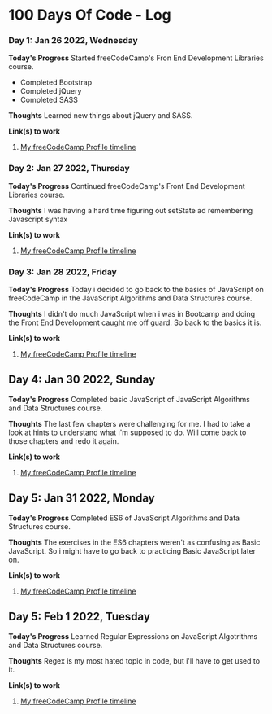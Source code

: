 # 100 Days Of Code - Log

### Day 1: Jan 26 2022, Wednesday

**Today's Progress**
Started freeCodeCamp's Fron End Development Libraries course.

- Completed Bootstrap
- Completed jQuery
- Completed SASS

**Thoughts** Learned new things about jQuery and SASS.

**Link(s) to work**

1. [My freeCodeCamp Profile timeline](https://www.freecodecamp.org/msjdtd)

### Day 2: Jan 27 2022, Thursday

**Today's Progress**
Continued freeCodeCamp's Front End Development Libraries course.

**Thoughts**
I was having a hard time figuring out setState ad remembering Javascript syntax

**Link(s) to work**

1. [My freeCodeCamp Profile timeline](https://www.freecodecamp.org/msjdtd)

### Day 3: Jan 28 2022, Friday

**Today's Progress**
Today i decided to go back to the basics of JavaScript on freeCodeCamp in the JavaScript Algorithms and Data Structures course.

**Thoughts**
I didn't do much JavaScript when i was in Bootcamp and doing the Front End Development caught me off guard. So back to the basics it is.

**Link(s) to work**

1. [My freeCodeCamp Profile timeline](https://www.freecodecamp.org/msjdtd)

## Day 4: Jan 30 2022, Sunday

**Today's Progress**
Completed basic JavaScript of JavaScript Algorithms and Data Structures course.

**Thoughts**
The last few chapters were challenging for me. I had to take a look at hints to understand what i'm supposed to do. Will come back to those chapters and redo it again.

**Link(s) to work**

1. [My freeCodeCamp Profile timeline](https://www.freecodecamp.org/msjdtd)

## Day 5: Jan 31 2022, Monday

**Today's Progress**
Completed ES6 of JavaScript Algorithms and Data Structures course.

**Thoughts**
The exercises in the ES6 chapters weren't as confusing as Basic JavaScript. So i might have to go back to practicing Basic JavaScript later on.

**Link(s) to work**

1. [My freeCodeCamp Profile timeline](https://www.freecodecamp.org/msjdtd)

## Day 5: Feb 1 2022, Tuesday

**Today's Progress**
Learned Regular Expressions on JavaScript Algotrithms and Data Structures course.

**Thoughts**
Regex is my most hated topic in code, but i'll have to get used to it.

**Link(s) to work**

1. [My freeCodeCamp Profile timeline](https://www.freecodecamp.org/msjdtd)
